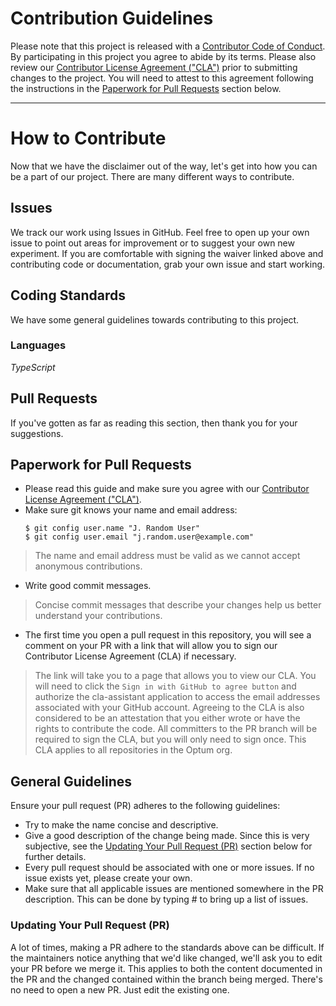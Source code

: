 # Contribution Guidelines

Please note that this project is released with a
[Contributor Code of Conduct](CODE_OF_CONDUCT.md). By participating in this
project you agree to abide by its terms. Please also review our
[Contributor License Agreement ("CLA")](INDIVIDUAL_CONTRIBUTOR_LICENSE.md) prior
to submitting changes to the project. You will need to attest to this agreement
following the instructions in the
[Paperwork for Pull Requests](#paperwork-for-pull-requests) section below.

---

# How to Contribute

Now that we have the disclaimer out of the way, let's get into how you can be a
part of our project. There are many different ways to contribute.

## Issues

We track our work using Issues in GitHub. Feel free to open up your own issue to
point out areas for improvement or to suggest your own new experiment. If you
are comfortable with signing the waiver linked above and contributing code or
documentation, grab your own issue and start working.

## Coding Standards

We have some general guidelines towards contributing to this project.

### Languages

_TypeScript_

## Pull Requests

If you've gotten as far as reading this section, then thank you for your
suggestions.

## Paperwork for Pull Requests

- Please read this guide and make sure you agree with our
  [Contributor License Agreement ("CLA")](INDIVIDUAL_CONTRIBUTOR_LICENSE.md).
- Make sure git knows your name and email address:
  ```
  $ git config user.name "J. Random User"
  $ git config user.email "j.random.user@example.com"
  ```

> The name and email address must be valid as we cannot accept anonymous
> contributions.

- Write good commit messages.

> Concise commit messages that describe your changes help us better understand
> your contributions.

- The first time you open a pull request in this repository, you will see a
  comment on your PR with a link that will allow you to sign our Contributor
  License Agreement (CLA) if necessary.

> The link will take you to a page that allows you to view our CLA. You will
> need to click the `Sign in with GitHub to agree button` and authorize the
> cla-assistant application to access the email addresses associated with your
> GitHub account. Agreeing to the CLA is also considered to be an attestation
> that you either wrote or have the rights to contribute the code. All
> committers to the PR branch will be required to sign the CLA, but you will
> only need to sign once. This CLA applies to all repositories in the Optum org.

## General Guidelines

Ensure your pull request (PR) adheres to the following guidelines:

- Try to make the name concise and descriptive.
- Give a good description of the change being made. Since this is very
  subjective, see the
  [Updating Your Pull Request (PR)](#updating-your-pull-request-pr) section
  below for further details.
- Every pull request should be associated with one or more issues. If no issue
  exists yet, please create your own.
- Make sure that all applicable issues are mentioned somewhere in the PR
  description. This can be done by typing # to bring up a list of issues.

### Updating Your Pull Request (PR)

A lot of times, making a PR adhere to the standards above can be difficult. If
the maintainers notice anything that we'd like changed, we'll ask you to edit
your PR before we merge it. This applies to both the content documented in the
PR and the changed contained within the branch being merged. There's no need to
open a new PR. Just edit the existing one.

[email]: mailto:opensource@optum.com
